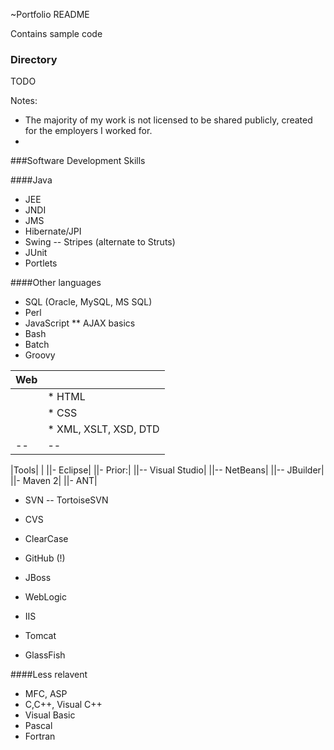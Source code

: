 ~Portfolio README

Contains sample code 

### Directory

TODO

Notes:
- The majority of my work is not licensed to be shared publicly, created for the employers I worked for.
-   


###Software Development Skills

####Java 
- JEE
- JNDI
- JMS
- Hibernate/JPI
- Swing
-- Stripes (alternate to Struts)
- JUnit
- Portlets

####Other languages
* SQL (Oracle, MySQL, MS SQL)
* Perl
* JavaScript
** AJAX basics
* Bash
* Batch
* Groovy

|Web||
|--|--|
||* HTML|
||* CSS|
||* XML, XSLT, XSD, DTD|
|--|--|


|Tools|   |
||- Eclipse| 
||- Prior:|
||-- Visual Studio|
||-- NetBeans|
||-- JBuilder|
||- Maven 2|
||- ANT|

- SVN
-- TortoiseSVN
- CVS
- ClearCase
- GitHub (!)

- JBoss
- WebLogic
- IIS
- Tomcat
- GlassFish


####Less relavent
* MFC, ASP
* C,C++, Visual C++
* Visual Basic
* Pascal
* Fortran


